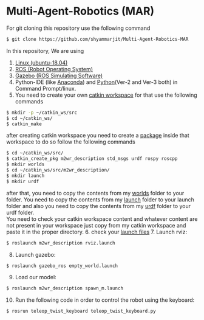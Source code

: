 # Multi-Agent-Robotics (MAR)
For git cloning this repository use the following command
<br/>
```sh
$ git clone https://github.com/shyammarjit/Multi-Agent-Robotics-MAR
```

In this repository, We are using 
1. [Linux (ubuntu-18.04)](https://www.youtube.com/watch?v=DC89AryJEE8&t=329s)
2. [ROS (Robot Operating System)](http://wiki.ros.org/melodic/Installation/Ubuntu)
3. [Gazebo (ROS Simulating Software)](http://gazebosim.org/tutorials?tut=install_ubuntu)
4. Python-IDE (like [Anaconda]()) and [Python](https://www.youtube.com/watch?v=z3Hdewxuuoo)(Ver-2 and Ver-3 both) in Command Prompt/linux.
5. You need to create your own [catkin workspace](http://wiki.ros.org/catkin/workspaces)
for that use the following commands
```sh
$ mkdir -p ~/catkin_ws/src
$ cd ~/catkin_ws/
$ catkin_make
```
after creating catkin workspace you need to create a [package](http://wiki.ros.org/ROS/Tutorials/CreatingPackage) inside that workspace to do so follow the following commands
```sh
$ cd ~/catkin_ws/src/
$ catkin_create_pkg m2wr_description std_msgs urdf rospy roscpp
$ mkdir worlds
$ cd ~/catkin_ws/src/m2wr_description/
$ mkdir launch
$ mkdir urdf
```
after that, you need to copy the contents from my [worlds](https://github.com/shyammarjit/Multi-Agent-Robotics-MAR/tree/main/catkin_ws/src/worlds) folder to your folder.
You need to copy the contents from my [launch](https://github.com/shyammarjit/Multi-Agent-Robotics-MAR/tree/main/catkin_ws/src/m2wr_description/launch) folder to your launch folder and also you need to copy the contents from my [urdf](https://github.com/shyammarjit/Multi-Agent-Robotics-MAR/tree/main/catkin_ws/src/m2wr_description/urdf) folder to your urdf folder.<br/>You need to check your catkin workspace content and whatever content are not present in your workspace just copy from my catkin workspace and paste it in the proper directory.
6. check your [launch files](https://github.com/shyammarjit/Multi-Agent-Robotics-MAR/tree/main/catkin_ws/src/m2wr_description/launch)
7. Launch rviz:
```sh
$ roslaunch m2wr_description rviz.launch 
```

8. Launch gazebo:
```sh
$ roslaunch gazebo_ros empty_world.launch
```

9. Load our model:
```sh
$ roslaunch m2wr_description spawn_m.launch 
```

10. Run the following code in order to control the robot using the keyboard:
```sh
$ rosrun teleop_twist_keyboard teleop_twist_keyboard.py
```

